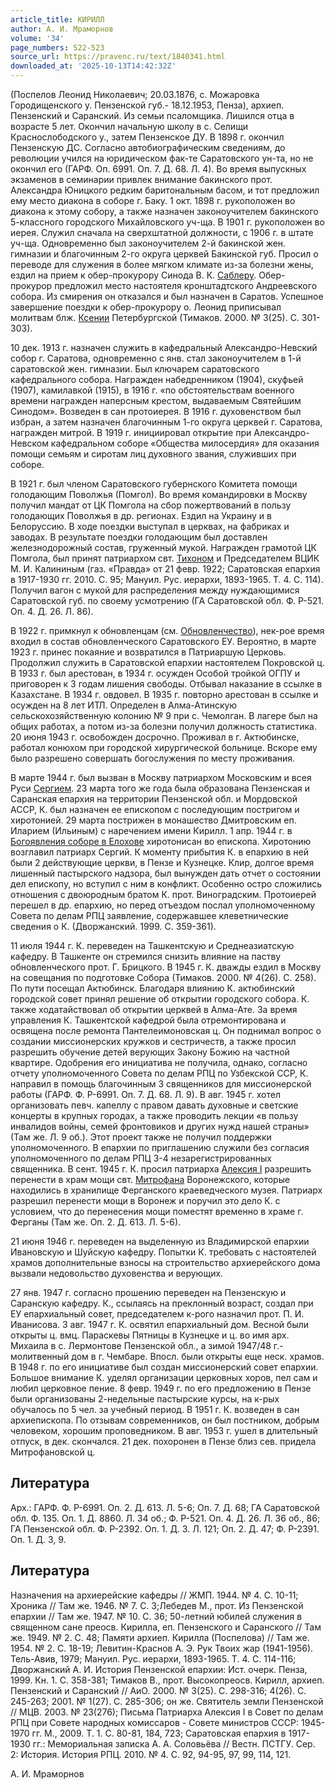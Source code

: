 ```yaml
---
article_title: КИРИЛЛ
author: А. И. Мраморнов
volume: '34'
page_numbers: 522-523
source_url: https://pravenc.ru/text/1840341.html
downloaded_at: '2025-10-13T14:42:32Z'
---
```


(Поспелов Леонид Николаевич; 20.03.1876, с. Можаровка Городищенского у. Пензенской губ.- 18.12.1953, Пенза), архиеп. Пензенский и Саранский. Из семьи псаломщика. Лишился отца в возрасте 5 лет. Окончил начальную школу в с. Селищи Краснослободского у., затем Пензенское ДУ. В 1898 г. окончил Пензенскую ДС. Согласно автобиографическим сведениям, до революции учился на юридическом фак-те Саратовского ун-та, но не окончил его (ГАРФ. Оп. 6991. Оп. 7. Д. 68. Л. 4). Во время выпускных экзаменов в семинарии привлек внимание бакинского прот. Александра Юницкого редким баритональным басом, и тот предложил ему место диакона в соборе г. Баку. 1 окт. 1898 г. рукоположен во диакона к этому собору, а также назначен законоучителем бакинского 5-классного городского Михайловского уч-ща. В 1901 г. рукоположен во иерея. Служил сначала на сверхштатной должности, с 1906 г. в штате уч-ща. Одновременно был законоучителем 2-й бакинской жен. гимназии и благочинным 2-го округа церквей Бакинской губ. Просил о переводе для служения в более мягком климате из-за болезни жены, ездил на прием к обер-прокурору Синода В. К. [Саблеру](https://pravenc.ru/text/Саблеру.html). Обер-прокурор предложил место настоятеля кронштадтского Андреевского собора. Из смирения он отказался и был назначен в Саратов. Успешное завершение поездки к обер-прокурору о. Леонид приписывал молитвам блж. [Ксении](https://pravenc.ru/text/Ксении.html) Петербургской (Тимаков. 2000. № 3(25). С. 301-303).

10 дек. 1913 г. назначен служить в кафедральный Александро-Невский собор г. Саратова, одновременно с янв. стал законоучителем в 1-й саратовской жен. гимназии. Был ключарем саратовского кафедрального собора. Награжден набедренником (1904), скуфьей (1907), камилавкой (1915), в 1916 г. «по обстоятельствам военного времени награжден наперсным крестом, выдаваемым Святейшим Синодом». Возведен в сан протоиерея. В 1916 г. духовенством был избран, а затем назначен благочинным 1-го округа церквей г. Саратова, награжден митрой. В 1919 г. инициировал открытие при Александро-Невском кафедральном соборе «Общества милосердия» для оказания помощи семьям и сиротам лиц духовного звания, служивших при соборе.

В 1921 г. был членом Саратовского губернского Комитета помощи голодающим Поволжья (Помгол). Во время командировки в Москву получил мандат от ЦК Помгола на сбор пожертвований в пользу голодающих Поволжья в др. регионах. Ездил на Украину и в Белоруссию. В ходе поездки выступал в церквах, на фабриках и заводах. В результате поездки голодающим был доставлен железнодорожный состав, груженный мукой. Награжден грамотой ЦК Помгола, был принят патриархом свт. [Тихоном](https://pravenc.ru/text/Тихон.html) и Председателем ВЦИК М. И. Калининым (газ. «Правда» от 21 февр. 1922; Саратовская епархия в 1917-1930 гг. 2010. С. 95; Мануил. Рус. иерархи, 1893-1965. Т. 4. С. 114). Получил вагон с мукой для распределения между нуждающимися Саратовской губ. по своему усмотрению (ГА Саратовской обл. Ф. Р-521. Оп. 4. Д. 26. Л. 86).

В 1922 г. примкнул к обновленцам (см. [Обновленчество](https://pravenc.ru/text/Обновленчество.html)), нек-рое время входил в состав обновленческого Саратовского ЕУ. Вероятно, в марте 1923 г. принес покаяние и возвратился в Патриаршую Церковь. Продолжил служить в Саратовской епархии настоятелем Покровской ц. В 1933 г. был арестован, в 1934 г. осужден Особой тройкой ОГПУ и приговорен к 3 годам лишения свободы. Отбывал наказание в ссылке в Казахстане. В 1934 г. овдовел. В 1935 г. повторно арестован в ссылке и осужден на 8 лет ИТЛ. Определен в Алма-Атинскую сельскохозяйственную колонию № 9 при с. Чемолган. В лагере был на общих работах, а потом из-за болезни получил должность статистика. 20 июня 1943 г. освобожден досрочно. Проживал в г. Актюбинске, работал конюхом при городской хирургической больнице. Вскоре ему было разрешено совершать богослужения по месту проживания.

В марте 1944 г. был вызван в Москву патриархом Московским и всея Руси [Сергием](https://pravenc.ru/text/Сергием.html). 23 марта того же года была образована Пензенская и Саранская епархия на территории Пензенской обл. и Мордовской АССР, К. был назначен ее епископом с последующим постригом и хиротонией. 29 марта пострижен в монашество Дмитровским еп. Иларием (Ильиным) с наречением имени Кирилл. 1 апр. 1944 г. в [Богоявления соборе в Елохове](<https://pravenc.ru/text/Богоявления соборе в Елохове.html>) хиротонисан во епископа. Хиротонию возглавил патриарх Сергий. К моменту прибытия К. в епархию в ней были 2 действующие церкви, в Пензе и Кузнецке. Клир, долгое время лишенный пастырского надзора, был вынужден дать отчет о состоянии дел епископу, но вступил с ним в конфликт. Особенно остро сложились отношения с двоюродным братом К. прот. Виноградским. Протоиерей перешел в др. епархию, но перед отъездом послал уполномоченному Совета по делам РПЦ заявление, содержавшее клеветнические сведения о К. (Дворжанский. 1999. С. 359-361).

11 июля 1944 г. К. переведен на Ташкентскую и Среднеазиатскую кафедру. В Ташкенте он стремился снизить влияние на паству обновленческого прот. Г. Брицкого. В 1945 г. К. дважды ездил в Москву на совещания по подготовке Собора (Тимаков. 2000. № 4(26). С. 258). По пути посещал Актюбинск. Благодаря влиянию К. актюбинский городской совет принял решение об открытии городского собора. К. также ходатайствовал об открытии церквей в Алма-Ате. За время управления К. Ташкентской кафедрой была отремонтирована и освящена после ремонта Пантелеимоновская ц. Он поднимал вопрос о создании миссионерских кружков и сестричеств, а также просил разрешить обучение детей верующих Закону Божию на частной квартире. Одобрения его инициатива не получила, однако, согласно отчету уполномоченного Совета по делам РПЦ по Узбекской ССР, К. направил в помощь благочинным 3 священников для миссионерской работы (ГАРФ. Ф. Р-6991. Оп. 7. Д. 68. Л. 9). В авг. 1945 г. хотел организовать певч. капеллу с правом давать духовные и светские концерты в крупных городах, а также проводить лекции «в пользу инвалидов войны, семей фронтовиков и других нужд нашей страны» (Там же. Л. 9 об.). Этот проект также не получил поддержки уполномоченного. В епархии по приглашению служили без согласия уполномоченного по делам РПЦ 3-4 незарегистрированных священника. В сент. 1945 г. К. просил патриарха [Алексия I](<https://pravenc.ru/text/Алексий I.html>) разрешить перенести в храм мощи свт. [Митрофана](https://pravenc.ru/text/Митрофан.html) Воронежского, которые находились в хранилище Ферганского краеведческого музея. Патриарх разрешил перенести мощи в Воронеж и поручил это дело К. с условием, что до перенесения мощи поместят временно в храме г. Ферганы (Там же. Оп. 2. Д. 613. Л. 5-6).

21 июня 1946 г. переведен на выделенную из Владимирской епархии Ивановскую и Шуйскую кафедру. Попытки К. требовать с настоятелей храмов дополнительные взносы на строительство архиерейского дома вызвали недовольство духовенства и верующих.

27 янв. 1947 г. согласно прошению переведен на Пензенскую и Саранскую кафедру. К., ссылаясь на преклонный возраст, создал при ЕУ епархиальный совет, председателем к-рого назначил прот. П. И. Иванисова. 3 авг. 1947 г. К. освятил епархиальный дом. Весной были открыты ц. вмц. Параскевы Пятницы в Кузнецке и ц. во имя арх. Михаила в с. Лермонтове Пензенской обл., а зимой 1947/48 г.- молитвенный дом в г. Чембаре. Впосл. были открыты еще неск. храмов. В 1948 г. по его инициативе был создан миссионерский совет епархии. Большое внимание К. уделял организации церковных хоров, пел сам и любил церковное пение. 8 февр. 1949 г. по его предложению в Пензе были организованы 2-недельные пастырские курсы, на к-рых обучалось по 5 чел. за учебный период. В 1951 г. К. возведен в сан архиепископа. По отзывам современников, он был постником, добрым человеком, хорошим проповедником. В авг. 1953 г. ушел в длительный отпуск, в дек. скончался. 21 дек. похоронен в Пензе близ сев. придела Митрофановской ц.

## Литература

Арх.: ГАРФ. Ф. Р-6991. Оп. 2. Д. 613. Л. 5-6; Оп. 7. Д. 68; ГА Саратовской обл. Ф. 135. Оп. 1. Д. 8860. Л. 34 об.; Ф. Р-521. Оп. 4. Д. 26. Л. 36 об., 86; ГА Пензенской обл. Ф. Р-2392. Оп. 1. Д. 3. Л. 121; Оп. 2. Д. 47; Ф. Р-2391. Оп. 1. Д. 3, 9.

## Литература

Назначения на архиерейские кафедры // ЖМП. 1944. № 4. С. 10-11; Хроника // Там же. 1946. № 7. С. 3;Лебедев М., прот. Из Пензенской епархии // Там же. 1947. № 10. С. 36; 50-летний юбилей служения в священном сане преосв. Кирилла, еп. Пензенского и Саранского // Там же. 1949. № 2. С. 48; Памяти архиеп. Кирилла (Поспелова) // Там же. 1954. № 2. С. 18-19; Левитин-Краснов А. Э. Рук Твоих жар (1941-1956). Тель-Авив, 1979; Мануил. Рус. иерархи, 1893-1965. Т. 4. С. 114-116; Дворжанский А. И. История Пензенской епархии: Ист. очерк. Пенза, 1999. Кн. 1. С. 358-381; Тимаков В., прот. Высокопреосв. Кирилл, архиеп. Пензенский и Саранский // АиО. 2000. № 3(25). С. 298-316; 4(26). С. 245-263; 2001. № 1(27). С. 285-306; он же. Святитель земли Пензенской // МЦВ. 2003. № 23(276); Письма Патриарха Алексия I в Совет по делам РПЦ при Совете народных комиссаров - Совете министров СССР: 1945-1970 гг. М., 2009. Т. 1. С. 80-81, 184, 723; Саратовская епархия в 1917-1930 гг.: Мемориальная записка А. А. Соловьёва // Вестн. ПСТГУ. Сер. 2: История. История РПЦ. 2010. № 4. С. 92, 94-95, 97, 99, 114, 121.

А. И. Мраморнов
